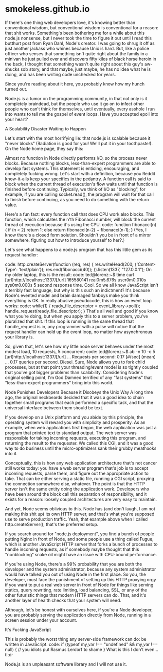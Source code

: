 # smokeless.github.io
If there's one thing web developers love, it's knowing better than conventional wisdom, but conventional wisdom is conventional for a reason: that shit works. Something's been bothering me for a while about this node.js nonsense, but I never took the time to figure it out until I read this butthurt post from Ryan Dahl, Node's creator. I was going to shrug it off as just another jackass who whines because Unix is hard. But, like a police officer who senses that something isn't quite right about the family in a minivan he just pulled over and discovers fifty kilos of black horse heroin in the back, I thought that something wasn't quite right about this guy's aw-shucks sob story, and that maybe, just maybe, he has no idea what he is doing, and has been writing code unchecked for years.

Since you're reading about it here, you probably know how my hunch turned out.

Node.js is a tumor on the programming community, in that not only is it completely braindead, but the people who use it go on to infect other people who can't think for themselves, until eventually, every asshole I run into wants to tell me the gospel of event loops. Have you accepted epoll into your heart?

A Scalability Disaster Waiting to Happen

Let's start with the most horrifying lie: that node.js is scalable because it "never blocks" (Radiation is good for you! We'll put it in your toothpaste!). On the Node home page, they say this:

Almost no function in Node directly performs I/O, so the process never blocks. Because nothing blocks, less-than-expert programmers are able to develop fast systems.
This statement is enticing, encouraging, and completely fucking wrong.
Let's start with a definition, because you Reddit know-it-alls keep your specifics in the pedantry. A function call is said to block when the current thread of execution's flow waits until that function is finished before continuing. Typically, we think of I/O as "blocking", for example, if you are calling socket.read(), the program will wait for that call to finish before continuing, as you need to do something with the return value.

Here's a fun fact: every function call that does CPU work also blocks. This function, which calculates the n'th Fibonacci number, will block the current thread of execution because it's using the CPU.
code:
function fibonacci(n) {
  if (n < 2)
    return 1;
  else
    return fibonacci(n-2) + fibonacci(n-1);
}
(Yes, I know there's a closed form solution. Shouldn't you be in front of a mirror somewhere, figuring out how to introduce yourself to her?.)

Let's see what happens to a node.js program that has this little gem as its request handler:

code:
http.createServer(function (req, res) {
  res.writeHead(200, {'Content-Type': 'text/plain'});
  res.end(fibonacci(40));
}).listen(1337, "127.0.0.1");
On my older laptop, this is the result:
code:
ted@lorenz:~$ time curl [url]http://localhost:1337/[/url]
165580141
real0m5.676s
user0m0.010s
sys0m0.000s
5 second response time. Cool. So we all know JavaScript isn't a terribly fast language, but why is this such an indictment? It's because Node's evented model and brain damaged fanboys make you think everything is OK. In really abusive pseudocode, this is how an event loop works:
code:
while(1) {
  ready_file_descriptor = event_library->poll();
  handle_request(ready_file_descriptor);
}
That's all well and good if you know what you're doing, but when you apply this to a server problem, you've pluralized that shit. If this loop is running in the same thread that handle_request is in, any programmer with a pulse will notice that the request handler can hold up the event loop, no matter how asynchronous your library is.

So, given that, let's see how my little node server behaves under the most modest load, 10 requests, 5 concurrent:
code:
ted@lorenz:~$ ab -n 10 -c 5 [url]http://localhost:1337/[/url]
...
Requests per second:    0.17 [#/sec] (mean)
...
0.17 queries per second. Diesel. Sure, Node allows you to fork child processes, but at that point your threading/event model is so tightly coupled that you've got bigger problems than scalability.
Considering Node's original selling point, I'm God Damned terrified of any "fast systems" that "less-than-expert programmers" bring into this world.

Node Punishes Developers Because it Disobeys the Unix Way
A long time ago, the original neckbeards decided that it was a good idea to chain together small programs that each performed a specific task, and that the universal interface between them should be text.

If you develop on a Unix platform and you abide by this principle, the operating system will reward you with simplicity and prosperity. As an example, when web applications first began, the web application was just a program that printed text to standard output. The web server was responsible for taking incoming requests, executing this program, and returning the result to the requester. We called this CGI, and it was a good way to do business until the micro-optimizers sank their grubby meathooks into it.

Conceptually, this is how any web application architecture that's not cancer still works today: you have a web server program that's job is to accept incoming requests, parse them, and figure out the appropriate action to take. That can be either serving a static file, running a CGI script, proxying the connection somewhere else, whatever. The point is that the HTTP server isn't the same entity doing the application work. Developers who have been around the block call this separation of responsibility, and it exists for a reason: loosely coupled architectures are very easy to maintain.

And yet, Node seems oblivious to this. Node has (and don't laugh, I am not making this shit up) its own HTTP server, and that's what you're supposed use to serve production traffic. Yeah, that example above when I called http.createServer(), that's the preferred setup.

If you search around for "node.js deployment", you find a bunch of people putting Nginx in front of Node, and some people use a thing called Fugue, which is another JavaScript HTTP server that forks a bunch of processes to handle incoming requests, as if somebody maybe thought that this "nonblocking" snake oil might have an issue with CPU-bound performance.

If you're using Node, there's a 99% probability that you are both the developer and the system administrator, because any system administrator would have talked you out of using Node in the first place. So you, the developer, must face the punishment of setting up this HTTP proxying orgy if you want to put a real web server in front of Node for things like serving statics, query rewriting, rate limiting, load balancing, SSL, or any of the other futuristic things that modern HTTP servers can do. That, and it's another layer of health checks that your system will need.

Although, let's be honest with ourselves here, if you're a Node developer, you are probably serving the application directly from Node, running in a screen session under your account.

It's Fucking JavaScript

This is probably the worst thing any server-side framework can do: be written in JavaScript.
code:
if (typeof my_var !== "undefined" && my_var !== null) {
  // you idiots put Rasmus Lerdorf to shame
}
What is this I don't even...
tl;dr

Node.js is an unpleasant software library and I will not use it.
